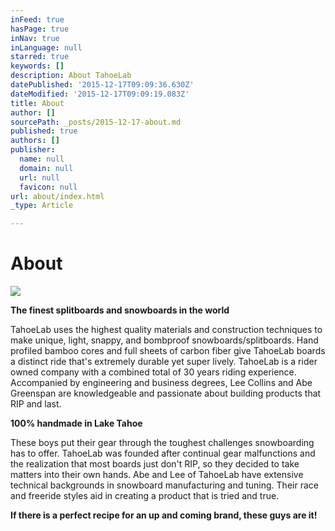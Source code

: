 ```yaml
---
inFeed: true
hasPage: true
inNav: true
inLanguage: null
starred: true
keywords: []
description: About TahoeLab
datePublished: '2015-12-17T09:09:36.630Z'
dateModified: '2015-12-17T09:09:19.083Z'
title: About
author: []
sourcePath: _posts/2015-12-17-about.md
published: true
authors: []
publisher:
  name: null
  domain: null
  url: null
  favicon: null
url: about/index.html
_type: Article

---
```

# About
![](https://the-grid-user-content.s3-us-west-2.amazonaws.com/5819b3dd-5cb9-488e-970a-1aa86cb9ff31.jpg)

**The finest splitboards and snowboards in the world**

TahoeLab uses the highest quality materials and construction techniques to make unique, light, snappy, and bombproof snowboards/splitboards. Hand profiled bamboo cores and full sheets of carbon fiber give TahoeLab boards a distinct ride that's extremely durable yet super lively. TahoeLab is a rider owned company with a combined total of 30 years riding experience. Accompanied by engineering and business degrees, Lee Collins and Abe Greenspan are knowledgeable and passionate about building products that RIP and last.

**100% handmade in Lake Tahoe**

These boys put their gear through the toughest challenges snowboarding has to offer. TahoeLab was founded after continual gear malfunctions and the realization that most boards just don't RIP, so they decided to take matters into their own hands. Abe and Lee of TahoeLab have extensive technical backgrounds in snowboard manufacturing and tuning. Their race and freeride styles aid in creating a product that is tried and true.

**If there is a perfect recipe for an up and coming brand, these guys are it!**